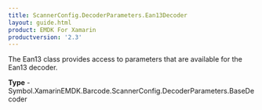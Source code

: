 ```yaml
---
title: ScannerConfig.DecoderParameters.Ean13Decoder
layout: guide.html 
product: EMDK For Xamarin 
productversion: '2.3' 
---
```

The Ean13 class provides access to parameters that are available for the Ean13 decoder.

**Type** - Symbol.XamarinEMDK.Barcode.ScannerConfig.DecoderParameters.BaseDecoder



